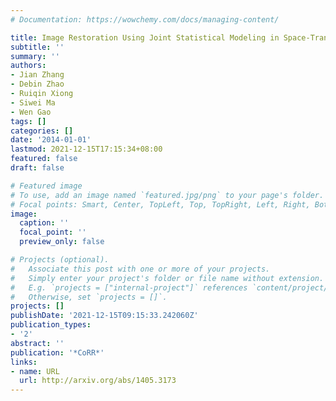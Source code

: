 ```yaml
---
# Documentation: https://wowchemy.com/docs/managing-content/

title: Image Restoration Using Joint Statistical Modeling in Space-Transform Domain
subtitle: ''
summary: ''
authors:
- Jian Zhang
- Debin Zhao
- Ruiqin Xiong
- Siwei Ma
- Wen Gao
tags: []
categories: []
date: '2014-01-01'
lastmod: 2021-12-15T17:15:34+08:00
featured: false
draft: false

# Featured image
# To use, add an image named `featured.jpg/png` to your page's folder.
# Focal points: Smart, Center, TopLeft, Top, TopRight, Left, Right, BottomLeft, Bottom, BottomRight.
image:
  caption: ''
  focal_point: ''
  preview_only: false

# Projects (optional).
#   Associate this post with one or more of your projects.
#   Simply enter your project's folder or file name without extension.
#   E.g. `projects = ["internal-project"]` references `content/project/deep-learning/index.md`.
#   Otherwise, set `projects = []`.
projects: []
publishDate: '2021-12-15T09:15:33.242060Z'
publication_types:
- '2'
abstract: ''
publication: '*CoRR*'
links:
- name: URL
  url: http://arxiv.org/abs/1405.3173
---
```

